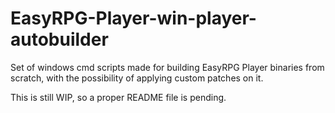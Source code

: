 # EasyRPG-Player-win-player-autobuilder
Set of windows cmd scripts made for building EasyRPG Player binaries from scratch, with the possibility of applying custom patches on it.

This is still WIP, so a proper README file is pending.  
